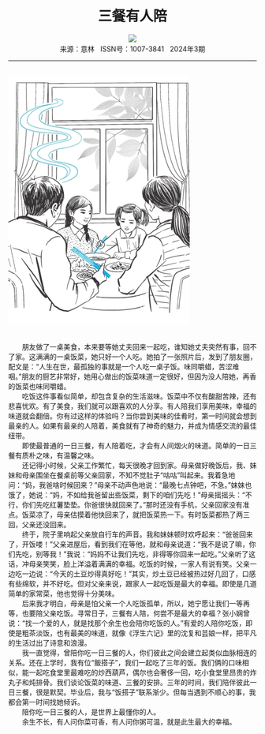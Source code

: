 # <center>三餐有人陪</center>

<div align=center><img src="https://raw.githubusercontent.com/leaguecn/magazines/main/img_authors/%d7%f7%d5%df%a3%ba%c2%ed%d1%c7%ce%b0.jpg"></div>

<center>来源：意林   ISSN号：1007-3841   2024年3期</center>

* * *

<br>![](https://raw.githubusercontent.com/leaguecn/magazines/main/img/yili20240308-1-l.jpg)

  
<br>　　朋友做了一桌美食，本来要等她丈夫回来一起吃，谁知她丈夫突然有事，回不了家。这满满的一桌饭菜，她只好一个人吃。她拍了一张照片后，发到了朋友圈，配文是：“人生在世，最孤独的事就是一个人吃一桌子饭。味同嚼蜡，苦涩难咽。”朋友的厨艺非常好，她用心做出的饭菜味道一定很好，但因为没人陪她，再香的饭菜也味同嚼蜡。  
　　吃饭这件事看似简单，却包含复杂的生活滋味。饭菜中不仅有酸甜苦辣，还有悲喜忧欢。有了美食，我们就可以跟喜欢的人分享。有人陪我们享用美味，幸福的味道就会翻倍。你有过这样的体验吗？当你尝到美味的佳肴时，第一时间就会想到最亲的人。如果有最亲的人陪着，美食就有了神奇的魅力，并成为情感交流的最佳纽带。  
　　即使最普通的一日三餐，有人陪着吃，才会有人间烟火的味道。简单的一日三餐有质朴之味，有温馨之味。  
　　还记得小时候，父亲工作繁忙，每天很晚才回到家。母亲做好晚饭后，我、妹妹和母亲围坐在餐桌前等父亲回家，不知不觉肚子“咕咕”叫起来。我着急地问：“妈，我爸啥时候回来？”母亲不动声色地说：“最晚七点钟吧，不急。”妹妹也饿了，她说：“妈，不如给我爸留出些饭菜，剩下的咱们先吃！”母亲摇摇头：“不行，你们先吃红薯垫垫。你爸很快就回来了。”那时还没有手机，父亲回家没有准点。饭菜凉了，母亲估摸着他快回来了，就把饭菜热一下。有时饭菜都热了两三回，父亲还没回来。  
　　终于，院子里响起父亲放自行车的声音。我和妹妹顿时欢呼起来：“爸爸回来了，开饭喽！”父亲进屋后，看到我们在等他，就和母亲说道：“我不是说了嘛，你们先吃，别等我！”我说：“妈妈不让我们先吃，非得等你回来一起吃。”父亲听了这话，冲母亲笑笑，脸上洋溢着满满的幸福。吃饭的时候，一家人有说有笑。父亲一边吃一边说：“今天的土豆炒得真好吃！”其实，炒土豆已经被热过好几回了，口感有些绵软，并不好吃。但对父亲来说，跟家人一起吃饭是最大的幸福。即使是几道简单的家常菜，他也觉得十分美味。  
　　后来我才明白，母亲是怕父亲一个人吃饭孤单，所以，她宁愿让我们一等再等，也要陪父亲吃饭。寻常日子，三餐有人陪，何尝不是最大的幸福？张小娴曾说：“找一个爱的人，就是找那个余生也会陪你吃饭的人。”有爱的人陪你吃饭，即使是粗茶淡饭，也有最美的味道，就像《浮生六记》里的沈复和芸娘一样，把平凡的生活过出了诗意和浪漫。  
　　我一直觉得，曾陪你吃一日三餐的人，你们彼此之间会建立起类似血脉相连的关系。还在上学时，我有位“飯搭子”，我们一起吃了三年的饭。我们俩的口味相似，能一起吃食堂里最难吃的炒西葫芦，偶尔也会奢侈一回，吃小食堂里昂贵的炸丸子和炖排骨。我们谈论饭菜的味道、三餐的安排。三年的时间，我们陪伴彼此一日三餐，很是默契。毕业后，我与“饭搭子”联系渐少。但每当遇到不顺心的事，我都会第一时间找她倾诉。  
　　陪你吃一日三餐的人，是世界上最懂你的人。  
　　余生不长，有人问你菜可香，有人问你粥可温，就是此生最大的幸福。
